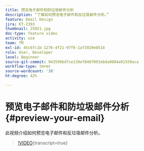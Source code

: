 ```yaml
---
title: 预览电子邮件和防垃圾邮件分析
description: “了解如何预览电子邮件和反垃圾邮件分析。”
feature: Email Design
jira: KT-2393
thumbnail: 25921.jpg
doc-type: feature video
activity: use
team: TM
exl-id: 45c6fc1b-1276-4f21-97f6-1af3929e0514
role: User, Developer
level: Beginner
source-git-commit: 943599bd7ce139ef846f093ebda9084a91550aca
workflow-type: tm+mt
source-wordcount: '38'
ht-degree: 42%

---
```


# 预览电子邮件和防垃圾邮件分析{#preview-your-email}

此视频介绍如何预览电子邮件和反垃圾邮件分析。

>[!VIDEO](https://video.tv.adobe.com/v/25921?learn=on){transcript=true}
